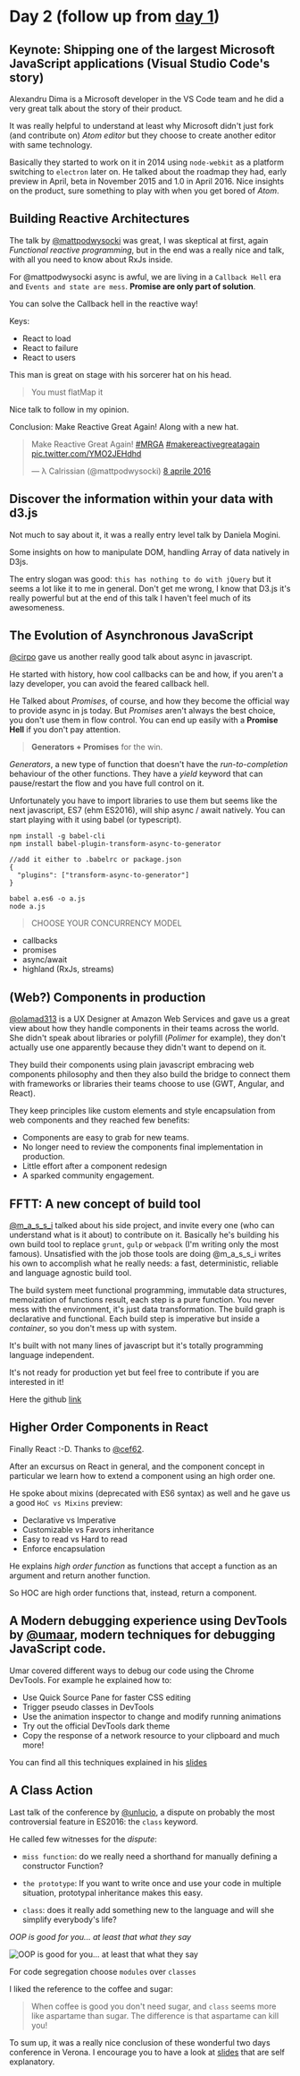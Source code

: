 # Day 2 (follow up from [day 1](./day-1.md))

## Keynote: Shipping one of the largest Microsoft JavaScript applications (Visual Studio Code's story)
Alexandru Dima is a Microsoft developer in the VS Code team and he did a very great talk about the story of their product.

It was really helpful to understand at least why Microsoft didn't just fork (and contribute on) *Atom editor* but they choose to create another editor with same technology.

Basically they started to work on it in 2014 using `node-webkit` as a platform switching to `electron` later on.
He talked about the roadmap they had, early preview in April, beta in November 2015 and 1.0 in April 2016.
Nice insights on the product, sure something to play with when you get bored of *Atom*.

## Building Reactive Architectures
The talk by [@mattpodwysocki](https://twitter.com/mattpodwysocki) was great, I was skeptical at first, again *Functional reactive programming*, but in the end was a really nice and talk, with all you need to know about RxJs inside.

For @mattpodwysocki async is awful, we are living in a `Callback Hell` era and `Events and state are mess`.
**Promise are only part of solution**.

You can solve the Callback hell in the reactive way!

Keys:
- React to load
- React to failure
- React to users

This man is great on stage with his sorcerer hat on his head.

> You must flatMap it

Nice talk to follow in my opinion.

Conclusion: Make Reactive Great Again! Along with a new hat.
<blockquote class="twitter-tweet" data-lang="it"><p lang="en" dir="ltr">Make Reactive Great Again! <a href="https://twitter.com/hashtag/MRGA?src=hash">#MRGA</a> <a href="https://twitter.com/hashtag/makereactivegreatagain?src=hash">#makereactivegreatagain</a> <a href="https://t.co/YMO2JEHdhd">pic.twitter.com/YMO2JEHdhd</a></p>&mdash; λ Calrissian (@mattpodwysocki) <a href="https://twitter.com/mattpodwysocki/status/718469012259217409">8 aprile 2016</a></blockquote>
<script async src="//platform.twitter.com/widgets.js" charset="utf-8"></script>

## Discover the information within your data with d3.js
Not much to say about it, it was a really entry level talk by Daniela Mogini.

Some insights on how to manipulate DOM, handling Array of data natively in D3js.

The entry slogan was good: `this has nothing to do with jQuery` but it seems a lot like it to me in general.
Don't get me wrong, I know that D3.js it's really powerful but at the end of this talk I haven't feel much of its awesomeness.

## The Evolution of Asynchronous JavaScript
[@cirpo](https://twitter.com/cirpo) gave us another really good talk about async in javascript.

He started with history, how cool callbacks can be and how, if you aren't a lazy developer, you can avoid the feared callback hell.

He Talked about *Promises*, of course, and how they become the official way to provide async in js today.
But *Promises* aren't always the best choice, you don't use them in flow control. You can end up easily with a **Promise Hell** if you don't pay attention.

> **Generators + Promises** for the win.

*Generators*, a new type of function that doesn't have the *run-to-completion* behaviour of the other functions.
They have a *yield* keyword that can pause/restart the flow and you have full control on it.

Unfortunately you have to import libraries to use them but seems like the next javascript, ES7 (ehm ES2016), will ship async / await natively.
You can start playing with it using babel (or typescript).
```
npm install -g babel-cli
npm install babel-plugin-transform-async-to-generator

//add it either to .babelrc or package.json
{
  "plugins": ["transform-async-to-generator"]
}

babel a.es6 -o a.js
node a.js
```

> CHOOSE YOUR CONCURRENCY MODEL
 - callbacks
 - promises
 - async/await
 - highland (RxJs, streams)

## (Web?) Components in production
[@olamad313](https://twitter.com/olamad313) is a UX Designer at Amazon Web Services and gave us a great view about how they handle components in their teams across the world. She didn't speak about libraries or polyfill (*Polimer* for example), they don't actually use one apparently because they didn't want to depend on it.

They build their components using plain javascript embracing web components philosophy and then they also build the bridge to connect them with frameworks or libraries their teams choose to use (GWT, Angular, and React).

They keep principles like custom elements and style encapsulation from web components and they reached few benefits:
 - Components are easy to grab for new teams.
 - No longer need to review the components final implementation in production.
 - Little effort after a component redesign
 - A sparked community engagement.

## FFTT: A new concept of build tool
[@m_a_s_s_i](https://twitter.com/m_a_s_s_i) talked about his side project, and invite every one (who can understand what is it about) to contribute on it. Basically he's building his own build tool to replace `grunt`, `gulp` or `webpack` (I'm writing only the most famous).
Unsatisfied with the job those tools are doing @m_a_s_s_i writes his own to accomplish what he really needs: a fast, deterministic, reliable and language agnostic build tool.

The build system meet functional programming, immutable data structures, memoization of functions result, each step is a pure function.
You never mess with the environment, it's just data transformation.
The build graph is declarative and functional. Each build step is imperative but inside a *container*, so you don't mess up with system.

It's built with not many lines of javascript but it's totally programming language independent.

It's not ready for production yet but feel free to contribute if you are interested in it!

Here the github [link](https://github.com/massimiliano-mantione/fftt)

## Higher Order Components in React
Finally React :-D. Thanks to [@cef62](https://twitter.com/cef62).

After an excursus on React in general, and the component concept in particular we learn how to extend a component using an high order one.

He spoke about mixins (deprecated with ES6 syntax) as well and he gave us a good `HoC vs Mixins` preview:
- Declarative vs Imperative
- Customizable vs Favors inheritance
- Easy to read vs Hard to read
- Enforce encapsulation

He explains *high order function* as functions that accept a function as an argument and return another function.

So HOC are high order functions that, instead, return a component.

## A Modern debugging experience using DevTools by [@umaar](https://twitter.com/umaar), modern techniques for debugging JavaScript code.

Umar covered different ways to debug our code using the Chrome DevTools.
For example he explained how to:
  - Use Quick Source Pane for faster CSS editing
  - Trigger pseudo classes in DevTools
  - Use the animation inspector to change and modify running animations
  - Try out the official DevTools dark theme
  - Copy the response of a network resource to your clipboard
and much more!

You can find all this techniques explained in his [slides](https://umaar.github.io/devtools-animated-2016)

## A Class Action
Last talk of the conference by [@unlucio](https://twitter.com/unlucio), a dispute on probably the most controversial feature in ES2016: the `class` keyword.

He called few witnesses for the *dispute*:
  - `miss function`: do we really need a shorthand for manually defining a constructor Function?

  - `the prototype`: If you want to write once and use your code in multiple situation, prototypal inheritance makes this easy.
  - `class`: does it really add something new to the language and will she simplify everybody's life?

*OOP is good for you... at least that what they say*

![OOP is good for you... at least that what they say](http://thinknsmile.com/wp-content/uploads/2014/05/butter_is_good_for_you.jpg)

For code segregation choose `modules` over `classes`

I liked the reference to the coffee and sugar:

> When coffee is good you don't need sugar, and `class` seems more like aspartame than sugar.
> The difference is that aspartame can kill you!

To sum up, it was a really nice conclusion of these wonderful two days conference in Verona.
I encourage you to have a look at [slides](http://www.slideshare.net/unlucio/a-class-action) that are self explanatory.
